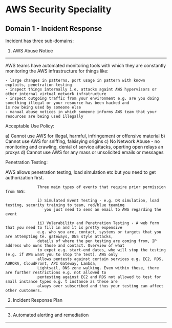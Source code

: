 # AWS Security Speciality

Domain 1 - Incident Response
----------------------------
Incident has three sub-domains:

1. AWS Abuse Notice
-------------------
AWS teams have automated monitoring tools with which they are constantly monitoring the AWS infrastructure for things like:

    - large changes in patterns, port usage in pattern with known exploits, penetration testing 
    - inspect things internally i.e. attacks againt AWS hypervisors or other internal virtual network infratructure
    - inspect outgoing traffic from your environment e.g. are you doing something illegal or your resource has been hacked and 
    is now being used by someone else
    - manual abuse notices in which someone informs AWS team that your resources are being used illegally
    
Acceptable Use Policy:

a) Cannot use AWS for illegal, harmful, infringement or offensive material
b) Cannot use AWS for sniffing, falsisying origins
c) No Network Abuse - no monitoring and crawling, denial of service attacks, operting open relays an proxys
d) Cannot use AWS for any mass or unsolicited emails or messages

Penetration Testing:

AWS allows penetration testing, load simulation etc but you need to get authorization first.
                  
                  Three main types of events that require prior permission from AWS:
                  
                  i) Simulated Event Testing - e.g. DR simulation, load testing, security training to team, red/blue teaming
                     you just need to send an email to AWS regarding the event
                     
                  ii) Vulerability and Penetration Testing - A web form that you need to fill in and it is pretty expensive 
                  e.g. who you are, contact, systems or targets that you are attempting te. gateways, DNS style attacks, 
                  details of where the pen testing are coming from, IP address who owns those and contact. Overview of what 
                  to expet e.g. start-end dates, who will stop the testing (e.g. if AWS want you to stop the test). AWS only 
                  allows pentests against certain services e.g. EC2, RDS, AURORA, CloudFront, API Gateway, Lambda, 
                  Lightsail, DNS zone walking. Even within these, there are further restrictions e.g. not allowed to 
                  pentesting against EC2 and RDS not allowed to test for small instance types e.g. t instance as these are 
                  always over subscribed and thus your testing can affect other customers.
                  

2. Incident Response Plan
-------------------------


3. Automated alerting and remediation
-------------------------------------
